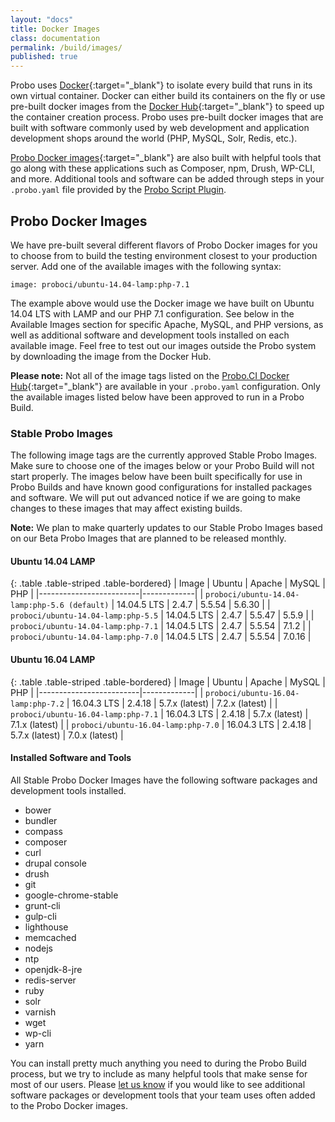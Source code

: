 ```yaml
---
layout: "docs"
title: Docker Images
class: documentation
permalink: /build/images/
published: true
---
```


Probo uses [Docker](https://www.docker.com/){:target="\_blank"} to isolate every build that runs in its own virtual container. Docker can either build its containers on the fly or use pre-built docker images from the [Docker Hub](https://hub.docker.com/){:target="\_blank"} to speed up the container creation process. Probo uses pre-built docker images that are built with software commonly used by web development and application development shops around the world (PHP, MySQL, Solr, Redis, etc.).

[Probo Docker images](https://hub.docker.com/u/proboci/){:target="\_blank"} are also built with helpful tools that go along with these applications such as Composer, npm, Drush, WP-CLI, and more. Additional tools and software can be added through steps in your `.probo.yaml` file provided by the [Probo Script Plugin](https://docs.probo.ci/plugins/script-plugin/).

## Probo Docker Images

We have pre-built several different flavors of Probo Docker images for you to choose from to build the testing environment closest to your production server. Add one of the available images with the following syntax:

    image: proboci/ubuntu-14.04-lamp:php-7.1

The example above would use the Docker image we have built on Ubuntu 14.04 LTS with LAMP and our PHP 7.1 configuration. See below in the Available Images section for specific Apache, MySQL, and PHP versions, as well as additional software and development tools installed on each available image. Feel free to test out our images outside the Probo system by downloading the image from the Docker Hub.

**Please note:** Not all of the image tags listed on the [Probo.CI Docker Hub](https://hub.docker.com/u/proboci/){:target="\_blank"} are available in your `.probo.yaml` configuration. Only the available images listed below have been approved to run in a Probo Build.

### Stable Probo Images

The following image tags are the currently approved Stable Probo Images. Make sure to choose one of the images below or your Probo Build will not start properly. The images below have been built specifically for use in Probo Builds and have known good configurations for installed packages and software. We will put out advanced notice if we are going to make changes to these images that may affect existing builds.

**Note:** We plan to make quarterly updates to our Stable Probo Images based on our Beta Probo Images that are planned to be released monthly.

#### Ubuntu 14.04 LAMP

{: .table .table-striped .table-bordered}
| Image | Ubuntu | Apache | MySQL | PHP |
|-------------------------|-------------|
| `proboci/ubuntu-14.04-lamp:php-5.6 (default)` | 14.04.5 LTS | 2.4.7 | 5.5.54 | 5.6.30 |
| `proboci/ubuntu-14.04-lamp:php-5.5` | 14.04.5 LTS | 2.4.7 |  5.5.47 | 5.5.9 |
| `proboci/ubuntu-14.04-lamp:php-7.1` | 14.04.5 LTS | 2.4.7 | 5.5.54 | 7.1.2 |
| `proboci/ubuntu-14.04-lamp:php-7.0` | 14.04.5 LTS | 2.4.7 | 5.5.54 | 7.0.16 |

#### Ubuntu 16.04 LAMP

{: .table .table-striped .table-bordered}
| Image | Ubuntu | Apache | MySQL | PHP |
|-------------------------|-------------|
| `proboci/ubuntu-16.04-lamp:php-7.2` | 16.04.3 LTS | 2.4.18 | 5.7.x (latest) | 7.2.x (latest) |
| `proboci/ubuntu-16.04-lamp:php-7.1` | 16.04.3 LTS | 2.4.18 | 5.7.x (latest) | 7.1.x (latest) |
| `proboci/ubuntu-16.04-lamp:php-7.0` | 16.04.3 LTS | 2.4.18 | 5.7.x (latest) | 7.0.x (latest) |

#### Installed Software and Tools

All Stable Probo Docker Images have the following software packages and development tools installed.

- bower
- bundler
- compass
- composer
- curl
- drupal console
- drush
- git
- google-chrome-stable
- grunt-cli
- gulp-cli
- lighthouse
- memcached
- nodejs
- ntp
- openjdk-8-jre
- redis-server
- ruby
- solr
- varnish
- wget
- wp-cli
- yarn

You can install pretty much anything you need to during the Probo Build process, but we try to include as many helpful tools that make sense for most of our users. Please [let us know](https://probo.ci/contact/) if you would like to see additional software packages or development tools that your team uses often added to the Probo Docker images.
